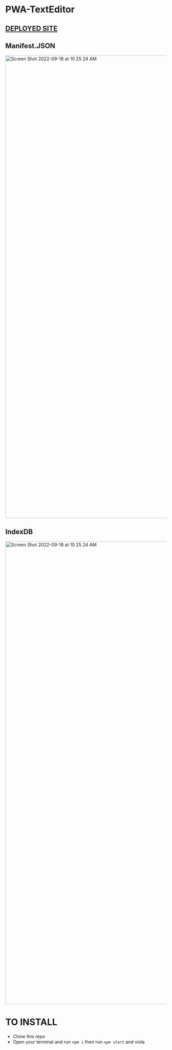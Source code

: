 # PWA-TextEditor

## [DEPLOYED SITE](https://fast-beach-20603.herokuapp.com)


## Manifest.JSON
<img width="1440" alt="Screen Shot 2022-09-18 at 10 25 24 AM" src="https://user-images.githubusercontent.com/101302483/192920634-3cc253a9-7a34-4eaf-87c8-fc0624e9549b.png">

## IndexDB
<img width="1440" alt="Screen Shot 2022-09-18 at 10 25 24 AM" src="https://user-images.githubusercontent.com/101302483/192921173-5723452d-7438-42fe-9941-20da03709148.png">

# TO INSTALL 
* Clone this repo
* Open your terminal and run ``` npm i ``` then run ``` npm start ``` and viola 
